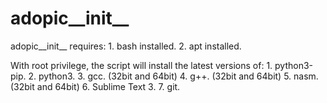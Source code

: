 # adopic__init__

adopic__init__ requires:
    1. bash installed.
    2. apt installed.

With root privilege, the script will install the latest versions of:
    1. python3-pip.
    2. python3.
    3. gcc.  (32bit and 64bit)
    4. g++.  (32bit and 64bit)
    5. nasm. (32bit and 64bit)
    6. Sublime Text 3.
    7. git.
